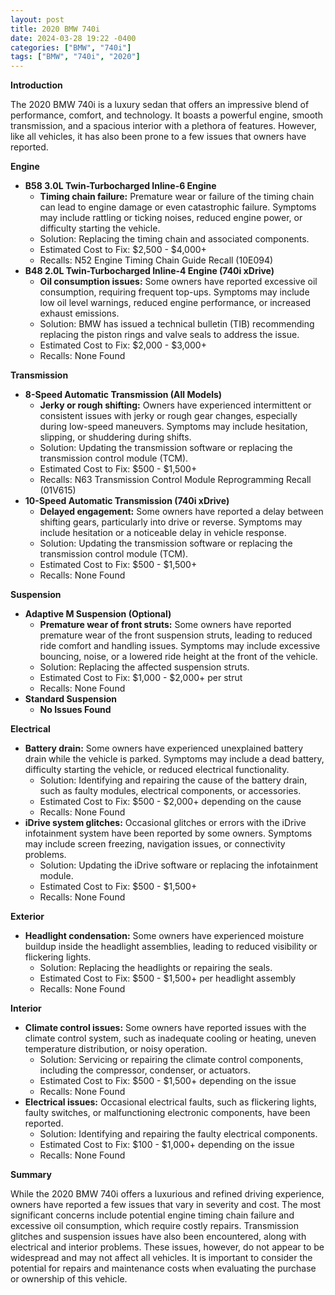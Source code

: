 ```yaml
---
layout: post
title: 2020 BMW 740i
date: 2024-03-28 19:22 -0400
categories: ["BMW", "740i"]
tags: ["BMW", "740i", "2020"]
---
```

**Introduction**

The 2020 BMW 740i is a luxury sedan that offers an impressive blend of performance, comfort, and technology. It boasts a powerful engine, smooth transmission, and a spacious interior with a plethora of features. However, like all vehicles, it has also been prone to a few issues that owners have reported.

**Engine**

* **B58 3.0L Twin-Turbocharged Inline-6 Engine**
    * **Timing chain failure:** Premature wear or failure of the timing chain can lead to engine damage or even catastrophic failure. Symptoms may include rattling or ticking noises, reduced engine power, or difficulty starting the vehicle.
    * Solution: Replacing the timing chain and associated components.
    * Estimated Cost to Fix: $2,500 - $4,000+
    * Recalls: N52 Engine Timing Chain Guide Recall (10E094)
* **B48 2.0L Twin-Turbocharged Inline-4 Engine (740i xDrive)**
    * **Oil consumption issues:** Some owners have reported excessive oil consumption, requiring frequent top-ups. Symptoms may include low oil level warnings, reduced engine performance, or increased exhaust emissions.
    * Solution: BMW has issued a technical bulletin (TIB) recommending replacing the piston rings and valve seals to address the issue.
    * Estimated Cost to Fix: $2,000 - $3,000+
    * Recalls: None Found

**Transmission**

* **8-Speed Automatic Transmission (All Models)**
    * **Jerky or rough shifting:** Owners have experienced intermittent or consistent issues with jerky or rough gear changes, especially during low-speed maneuvers. Symptoms may include hesitation, slipping, or shuddering during shifts.
    * Solution: Updating the transmission software or replacing the transmission control module (TCM).
    * Estimated Cost to Fix: $500 - $1,500+
    * Recalls: N63 Transmission Control Module Reprogramming Recall (01V615)
* **10-Speed Automatic Transmission (740i xDrive)**
    * **Delayed engagement:** Some owners have reported a delay between shifting gears, particularly into drive or reverse. Symptoms may include hesitation or a noticeable delay in vehicle response.
    * Solution: Updating the transmission software or replacing the transmission control module (TCM).
    * Estimated Cost to Fix: $500 - $1,500+
    * Recalls: None Found

**Suspension**

* **Adaptive M Suspension (Optional)**
    * **Premature wear of front struts:** Some owners have reported premature wear of the front suspension struts, leading to reduced ride comfort and handling issues. Symptoms may include excessive bouncing, noise, or a lowered ride height at the front of the vehicle.
    * Solution: Replacing the affected suspension struts.
    * Estimated Cost to Fix: $1,000 - $2,000+ per strut
    * Recalls: None Found
* **Standard Suspension**
    * **No Issues Found**

**Electrical**

* **Battery drain:** Some owners have experienced unexplained battery drain while the vehicle is parked. Symptoms may include a dead battery, difficulty starting the vehicle, or reduced electrical functionality.
    * Solution: Identifying and repairing the cause of the battery drain, such as faulty modules, electrical components, or accessories.
    * Estimated Cost to Fix: $500 - $2,000+ depending on the cause
    * Recalls: None Found
* **iDrive system glitches:** Occasional glitches or errors with the iDrive infotainment system have been reported by some owners. Symptoms may include screen freezing, navigation issues, or connectivity problems.
    * Solution: Updating the iDrive software or replacing the infotainment module.
    * Estimated Cost to Fix: $500 - $1,500+
    * Recalls: None Found

**Exterior**

* **Headlight condensation:** Some owners have experienced moisture buildup inside the headlight assemblies, leading to reduced visibility or flickering lights.
    * Solution: Replacing the headlights or repairing the seals.
    * Estimated Cost to Fix: $500 - $1,500+ per headlight assembly
    * Recalls: None Found

**Interior**

* **Climate control issues:** Some owners have reported issues with the climate control system, such as inadequate cooling or heating, uneven temperature distribution, or noisy operation.
    * Solution: Servicing or repairing the climate control components, including the compressor, condenser, or actuators.
    * Estimated Cost to Fix: $500 - $1,500+ depending on the issue
    * Recalls: None Found
* **Electrical issues:** Occasional electrical faults, such as flickering lights, faulty switches, or malfunctioning electronic components, have been reported.
    * Solution: Identifying and repairing the faulty electrical components.
    * Estimated Cost to Fix: $100 - $1,000+ depending on the issue
    * Recalls: None Found

**Summary**

While the 2020 BMW 740i offers a luxurious and refined driving experience, owners have reported a few issues that vary in severity and cost. The most significant concerns include potential engine timing chain failure and excessive oil consumption, which require costly repairs. Transmission glitches and suspension issues have also been encountered, along with electrical and interior problems. These issues, however, do not appear to be widespread and may not affect all vehicles. It is important to consider the potential for repairs and maintenance costs when evaluating the purchase or ownership of this vehicle.
